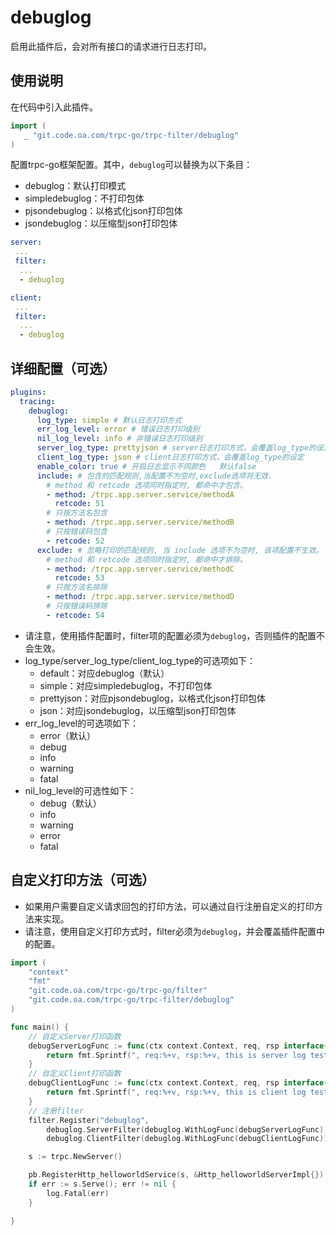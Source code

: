 # debuglog

启用此插件后，会对所有接口的请求进行日志打印。

## 使用说明

在代码中引入此插件。

```go
import (
   _ "git.code.oa.com/trpc-go/trpc-filter/debuglog"
)
```

配置trpc-go框架配置。其中，`debuglog`可以替换为以下条目：
- debuglog：默认打印模式
- simpledebuglog：不打印包体
- pjsondebuglog：以格式化json打印包体
- jsondebuglog：以压缩型json打印包体

```yaml
server:
 ...
 filter:
  ...
  - debuglog

client:
 ...
 filter:
  ...
  - debuglog
```

## 详细配置（可选）

```yaml
plugins:
  tracing:
    debuglog:
      log_type: simple # 默认日志打印方式
      err_log_level: error # 错误日志打印级别
      nil_log_level: info # 非错误日志打印级别
      server_log_type: prettyjson # server日志打印方式，会覆盖log_type的设定
      client_log_type: json # client日志打印方式，会覆盖log_type的设定
      enable_color: true # 开启日志显示不同颜色   默认false
      include: # 包含的匹配规则,当配置不为空时,exclude选项将无效.
        # method 和 retcode 选项同时指定时, 都命中才包含。
        - method: /trpc.app.server.service/methodA 
          retcode: 51
        # 只按方法名包含
        - method: /trpc.app.server.service/methodB
        # 只按错误码包含
        - retcode: 52
      exclude: # 忽略打印的匹配规则, 当 include 选项不为空时, 该项配置不生效。
        # method 和 retcode 选项同时指定时, 都命中才排除。
        - method: /trpc.app.server.service/methodC
          retcode: 53
        # 只按方法名排除
        - method: /trpc.app.server.service/methodD
        # 只按错误码排除
        - retcode: 54
```

- 请注意，使用插件配置时，filter项的配置必须为`debuglog`，否则插件的配置不会生效。
- log_type/server_log_type/client_log_type的可选项如下：
  - default：对应debuglog（默认）
  - simple：对应simpledebuglog，不打印包体
  - prettyjson：对应pjsondebuglog，以格式化json打印包体
  - json：对应jsondebuglog，以压缩型json打印包体
- err_log_level的可选项如下：
  - error（默认）
  - debug
  - info
  - warning
  - fatal
- nil_log_level的可选性如下：
  - debug（默认）
  - info
  - warning
  - error
  - fatal

## 自定义打印方法（可选）

- 如果用户需要自定义请求回包的打印方法，可以通过自行注册自定义的打印方法来实现。
- 请注意，使用自定义打印方式时，filter必须为`debuglog`，并会覆盖插件配置中的配置。

```go
import (
	"context"
	"fmt"
	"git.code.oa.com/trpc-go/trpc-go/filter"
	"git.code.oa.com/trpc-go/trpc-filter/debuglog"
)

func main() {
	// 自定义Server打印函数
	debugServerLogFunc := func(ctx context.Context, req, rsp interface{}) string {
		return fmt.Sprintf(", req:%+v, rsp:%+v, this is server log test", req, rsp)
	}
	// 自定义Client打印函数
	debugClientLogFunc := func(ctx context.Context, req, rsp interface{}) string {
		return fmt.Sprintf(", req:%+v, rsp:%+v, this is client log test", req, rsp)
	}
	// 注册filter
	filter.Register("debuglog",
		debuglog.ServerFilter(debuglog.WithLogFunc(debugServerLogFunc)),
		debuglog.ClientFilter(debuglog.WithLogFunc(debugClientLogFunc)))

	s := trpc.NewServer()

	pb.RegisterHttp_helloworldService(s, &Http_helloworldServerImpl{})
	if err := s.Serve(); err != nil {
		log.Fatal(err)
	}

}
```
